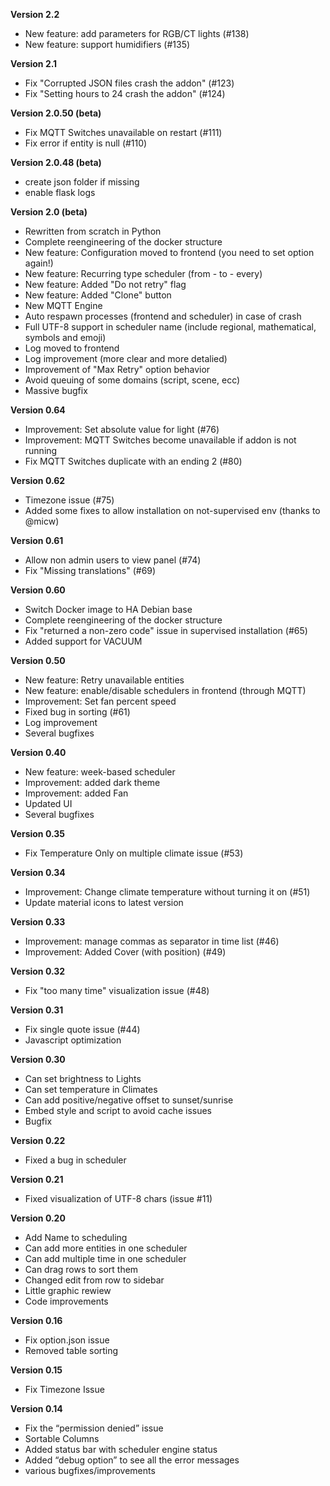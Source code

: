 **Version 2.2**
- New feature: add parameters for RGB/CT lights (#138)
- New feature: support humidifiers (#135) 

**Version 2.1**
- Fix "Corrupted JSON files crash the addon" (#123)
- Fix "Setting hours to 24 crash the addon" (#124) 

**Version 2.0.50 (beta)**
- Fix MQTT Switches unavailable on restart (#111)
- Fix error if entity is null (#110) 

**Version 2.0.48 (beta)**
- create json folder if missing
- enable flask logs

**Version 2.0 (beta)**
- Rewritten from scratch in Python
- Complete reengineering of the docker structure
- New feature: Configuration moved to frontend (you need to set option again!)
- New feature: Recurring type scheduler (from - to - every)
- New feature: Added "Do not retry" flag
- New feature: Added "Clone" button
- New MQTT Engine
- Auto respawn processes (frontend and scheduler) in case of crash
- Full UTF-8 support in scheduler name (include regional, mathematical, symbols and emoji)
- Log moved to frontend
- Log improvement (more clear and more detalied)
- Improvement of "Max Retry" option behavior
- Avoid queuing of some domains (script, scene, ecc)
- Massive bugfix

**Version 0.64**
- Improvement: Set absolute value for light (#76)
- Improvement: MQTT Switches become unavailable if addon is not running
- Fix MQTT Switches duplicate with an ending 2 (#80)

**Version 0.62**
- Timezone issue (#75)
- Added some fixes to allow installation on not-supervised env (thanks to @micw)

**Version 0.61**
- Allow non admin users to view panel (#74)
- Fix "Missing translations" (#69)

**Version 0.60**
- Switch Docker image to HA Debian base
- Complete reengineering of the docker structure
- Fix "returned a non-zero code" issue in supervised installation (#65)
- Added support for VACUUM

**Version 0.50**
- New feature: Retry unavailable entities
- New feature: enable/disable schedulers in frontend (through MQTT)
- Improvement: Set fan percent speed
- Fixed bug in sorting (#61)
- Log improvement
- Several bugfixes

**Version 0.40**
- New feature: week-based scheduler
- Improvement: added dark theme
- Improvement: added Fan
- Updated UI
- Several bugfixes

**Version 0.35**
- Fix Temperature Only on multiple climate issue (#53)

**Version 0.34**
- Improvement: Change climate temperature without turning it on (#51)
- Update material icons to latest version 

**Version 0.33**
- Improvement: manage commas as separator in time list (#46)
- Improvement: Added Cover (with position) (#49)

**Version 0.32**
- Fix "too many time" visualization issue (#48)

**Version 0.31**
- Fix single quote issue (#44)
- Javascript optimization

**Version 0.30**
- Can set brightness to Lights
- Can set temperature in Climates
- Can add positive/negative offset to sunset/sunrise
- Embed style and script to avoid cache issues
- Bugfix

**Version 0.22**
- Fixed a bug in scheduler

**Version 0.21**
- Fixed visualization of UTF-8 chars (issue #11)

**Version 0.20**
- Add Name to scheduling
- Can add more entities in one scheduler
- Can add multiple time in one scheduler
- Can drag rows to sort them
- Changed edit from row to sidebar
- Little graphic rewiew
- Code improvements

**Version 0.16**
- Fix option.json issue
- Removed table sorting

**Version 0.15**
- Fix Timezone Issue

**Version 0.14**
- Fix the “permission denied” issue
- Sortable Columns
- Added status bar with scheduler engine status
- Added “debug option” to see all the error messages
- various bugfixes/improvements

